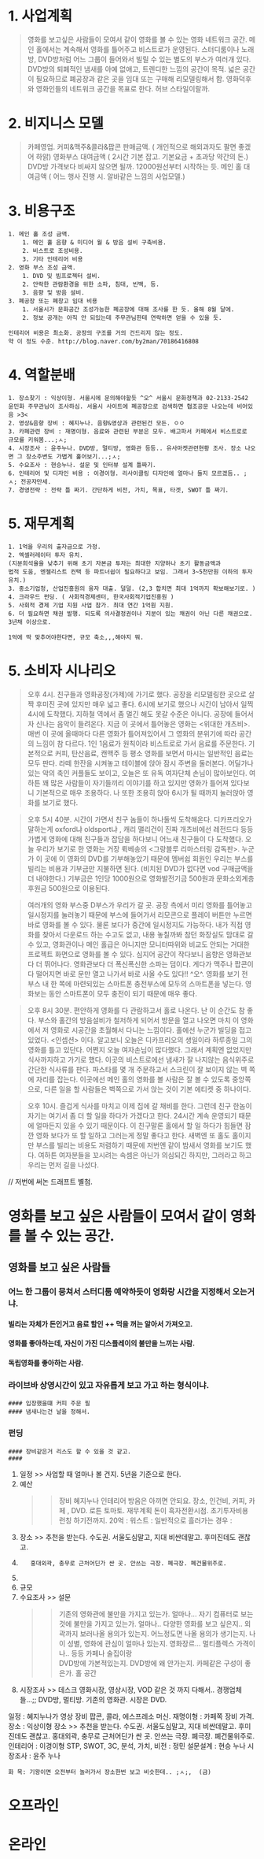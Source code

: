 

# 1. 사업계획

> 영화를 보고싶은 사람들이 모여서 같이 영화를 볼 수 있는 영화 네트워크 공간.
> 메인 홀에서는 계속해서 영화를 틀어주고 비스트로가 운영된다.
> 스터디룸이나 노래방, DVD방처럼 어느 그룹이 들어와서 빌릴 수 있는 별도의 부스가 여러개 있다.
> DVD방의 퇴폐적인 냄새를 아예 없애고, 트렌디한 느낌의 공간이 목적.
> 넓은 공간이 필요하므로 폐공장과 같은 곳을 임대 또는 구매해 리모델링해서 함.
> 영화덕후와 영화인들의 네트워크 공간을 목표로 한다. 허브 스타일이랄까.

# 2. 비지니스 모델

> 카페영업. 커피&맥주&콜라&팝콘 판매금액.  ( 개인적으로 해외과자도 팔면 좋겠어 하앍)
> 영화부스 대여금액 ( 2시간 기본 잡고. 기본요금 + 초과당 약간의 돈.)
> DVD방 가격보다 비싸지 않으면 될까. 12000원선부터 시작하는 듯.
> 메인 홀 대여금액 ( 어느 행사 진행 시. 알바같은 느낌의 사업모델.)

# 3. 비용구조

    1. 메인 홀 조성 금액. 
    	1. 메인 홀 음향 & 미디어 월 & 방음 설비 구축비용.
    	2. 비스트로 조성비용.
        3. 기타 인테리어 비용
    2. 영화 부스 조성 금액.
    	1. DVD 및 빔프로젝터 설비. 
        2. 안락한 관람환경을 위한 소파, 침대, 빈백, 등.
        3. 음향 및 방음 설비.
    3. 폐공장 또는 폐창고 임대 비용
        1. 서울시가 문화공간 조성가능한 폐공장에 대해 조사를 한 듯. 올해 8월 달에. 
        2. 정보 공개는 아직 안 되있는데 주무관님한테 연락하면 얻을 수 있을 듯.
    
    인테리어 비용은 최소화. 공장의 구조를 거의 건드리지 않는 정도. 
    약 이 정도 수준. http://blog.naver.com/by2man/70186416808

# 4. 역할분배
    1. 장소찾기 : 익상이형. 서울시에 문의해야할듯 ^오^ 서울시 문화정책과 02-2133-2542 윤민화 주무관님이 조사하심. 서울시 사이트에 폐공장으로 검색하면 협조공문 나오는데 비어있음 >3< 
    2. 영상&음향 장비 : 혜지누나. 음향&영상과 관련된건 모든. ㅇㅇ 
    3. 카페관련 장비 : 재명이형. 음료와 관련된 부분은 모두. 배고파서 카페에서 비스트로로 규모를 키워봄...;ㅅ; 
    4. 시장조사 : 윤주누나. DVD방, 멀티방, 영화관 등등.. 유사마켓관련현황 조사. 장소 나오면 그 장소주변도 가볍게 훑어보기...;ㅅ; 
    5. 수요조사 : 현승누나. 설문 및 인터뷰 설계 틀짜기. 
    6. 인테리어 및 디자인 비용 : 이경이형. 리사이클링 디자인에 얼마나 들지 모르겠듬.. ;ㅅ; 전공자만세.
    7. 경영전략 : 전략 틀 짜기. 간단하게 비전, 가치, 목표, 타겟, SWOT 틀 짜기.

# 5. 재무계획
    1. 1억을 우리의 출자금으로 가정.
    2. 엑셀러레이터 투자 유치. 
    (지분희석율을 낮추기 위해 초기 자본금 투자는 최대한 지양하나 초기 활동금액과 
    법적 도움, 엔젤리스트 컨택 등 파트너쉽이 필요하다고 보임. 그래서 3~5천만원 이하의 투자유치.)
    3. 중소기업청, 산업진흥원의 융자 대출. 덜덜. (2,3 합치면 최대 1억까지 확보해보기로. )
    4. 크라우드 펀딩. ( 사회적경제센터, 한국사회적기업진흥원 )
    5. 사회적 경제 기업 지원 사업 참가. 최대 연간 1억원 지원.
    6. 더 필요하면 채권 발행. 되도록 의사결정권이나 지분이 있는 채권이 아닌 다른 채권으로. 3년채 이상으로.
    
    1억에 딱 맞추어야한다면, 규모 축소,,,해야지 뭐. 
   

# 5. 소비자 시나리오

> 오후 4시.
> 친구들과 영화공장(가제)에 가기로 했다.
> 공장을 리모델링한 곳으로 살짝 후미진 곳에 있지만 매우 넓고 좋다.
> 6시에 보기로 했으나 시간이 남아서 일찍 4시에 도착했다. 
> 지하철 역에서 좀 멀긴 해도 못갈 수준은 아니다.
> 공장에 들어서자 신나는 음악이 들려온다. 지금 이 곳에서 틀어놓은 영화는 <위대한 개츠비>.
> 매번 이 곳에 올때마다 다른 영화가 틀어져있어서 그 영화의 분위기에 따라 공간의 느낌이 참 다르다.
> 1인 1음료가 원칙이라 비스트로로 가서 음료를 주문한다. 
> 기본적으로 커피, 탄산음료, 캔맥주 등 평소 영화를 보면서 마시는 일반적인 음료는 모두 판다.
> 라떼 한잔을 시켜놓고 테이블에 앉아 잠시 주변을 둘러본다.
> 어딜가나 있는 악의 축인 커플들도 보이고, 오늘은 또 유독 여자단체 손님이 많아보인다.
> 여하튼 꽤 많은 사람들이 자기들끼리 이야기를 하고 있지만 영화가 틀어져 있다보니 기본적으로 매우 조용하다.
> 나 또한 조용히 앉아 6시가 될 때까지 눌러앉아 영화를 보기로 했다.

> 오후 5시 40분.
> 시간이 가면서 친구 놈들이 하나둘씩 도착해온다. 
> 디카프리오가 말하는게 oxford냐 oldsport냐 , 캐리 맬리건이 진짜 개츠비에선 레전드다 등등
> 가볍게 영화에 대해 친구들과 잡담을 하다보니 어느새 친구들이 다 도착했다.
> 오늘 우리가 보기로 한 영화는 거장 뤽베송의 <그랑블루 리마스터링 감독판>.
> 누군가 이 곳에 이 영화의 DVD를 기부해놓았기 때문에 멤버쉽 회원인 우리는 부스를 빌리는 비용과 기부금만
> 지불하면 된다. (비치된 DVD가 없다면 vod 구매금액을 더 내야한다.)
> 기부금은 1인당 1000원으로 영화발전기금 500원과 문화소외계층 후원금 500원으로 이용된다.

> 여러개의 영화 부스중 D부스가 우리가 갈 곳.
> 공장 측에서 미리 영화를 틀어놓고 일시정지를 눌러놓기 때문에 부스에 들어가서
> 리모콘으로 플레이 버튼만 누르면 바로 영화를 볼 수 있다. 물론 보다가 중간에 일시정지도 가능하다. 
> 내가 직접 영화를 찾아서 다운로드 하는 수고도 없고, 내용 놓칠까봐 참던 화장실도 맘대로 갈 수 있고, 
> 영화관이나 메인 홀급은 아니지만 모니터따위와 비교도 안되는 거대한 프로젝트 화면으로 영화를 볼 수 있다.
> 심지어 공간이 작다보니 음향은 영화관보다 더 뛰어나다. 영화관보다 더 폭신폭신한 소파는 덤이다. 
> 게다가 맥주나 팝콘이 다 떨어지면 바로 문만 열고 나가서 바로 사올 수도 있다!!  ^오^.
> 영화를 보기 전 부스 내 한 쪽에 마련되있는 스마트폰 충전부스에 모두의 스마트폰을 넣는다.
> 영화보는 동안 스마트폰이 모두 충전이 되기 때문에 매우 좋다.

> 오후 8시 30분. 
> 편안하게 영화를 다 관람하고서 홀로 나온다. 난 이 순간도 참 좋다. 
> 부스와 홀간의 방음설비가 철저하게 되어서 방문을 열고 나오면 마치 이 영화에서 저 영화로 
> 시공간을 초월해서 다니는 느낌이다. 홀에선 누군가 빌딩을 접고 있었다. <인셉션> 이다.
> 알고보니 오늘은 디카프리오의 생일이라 하루종일 그의 영화를 틀고 있단다.
> 어쩐지 오늘 여자손님이 많다했다. 그래서 계획엔 없었지만 식사까지하고 가기로 했다.
> 이곳의 비스트로에선 냄새가 잘 나지않는 음식위주로 간단한 식사류를 판다. 
> 파스타를 몇 개 주문하고서 스크린이 잘 보이지 않는 벽 쪽에 자리를 잡는다.
> 이곳에선 메인 홀의 영화를 볼 사람은 잘 볼 수 있도록 중앙쪽으로, 다른 일을 할 사람들은
> 벽쪽으로 가서 앉는 것이 기본 에티켓 중 하나이다. 

> 오후 10시.
> 즐겁게 식사를 마치고 이제 집에 갈 채비를 한다. 그런데 친구 한놈이 자기는 여기서 좀 더 할 일을
> 하다가 가겠다고 한다. 24시간 계속 운영되기 때문에 얼마든지 있을 수 있기 때문이다.
> 이 친구말론 홀에서 할 일 하다가 힘들면 잠깐 영화 보다가 또 할 일하고 그러는게 정말 좋다고 한다.
> 새벽엔 또 홀도 홀이지만 부스를 빌리는 비용도 저렴하기 때문에 저번엔 같이 밤새서 영화를 보기도 했다.
> 여하튼 여자분들을 꼬시려는 속셈은 아닌가 의심되긴 하지만, 그러라고 하고 우리는 먼저 길을 나섰다.





// 저번에 써논 드래프트 별첨.
# 영화를 보고 싶은 사람들이 모여서 같이 영화를 볼 수 있는 공간.

## 영화를 보고 싶은 사람들
 ### 어느 한 그룹이 뭉쳐서 스터디룸 예약하듯이 영화랑 시간을 지정해서 오는거냐.
  #### 빌리는 자체가 돈인거고 음료 할인  ++ 먹을 꺼는 알아서 가져오고. 
  #### 영화를 좋아하는데, 자신이 가진 디스플레이의 불만을 느끼는 사람.
  #### 독립영화를 좋아하는 사람.
  #### 
  ####  
   ### 라이브바 상영시간이 있고 자유롭게 보고 가고 하는 형식이냐.
    #### 입장했을떄 커피 주문 필
    #### 냄새나는건 날을 정해서.
 ### 펀딩
    #### 장비같은거 리스도 할 수 있을 것 같고.
    ####  




1. 일정   >> 사업할 때 얼마나 볼 건지. 5년을 기준으로 한다.  
2. 예산  
    >> 장비 혜지누나 
    >> 인테리어 방음은 아끼면 안되요. 
    >> 장소, 인건비, 커피, 카페  , DVD. 
    >> 로튼 토마토.
    >> 재무계획
        돈이 흑자전환시점.
        초기투자비용 런칭 하기전까지.
        20억 : 
        워스트 :
        일반적으로 흘러가는 경우 :         
3. 장소 >> 추천을 받는다. 수도권. 서울도심말고, 지대 비싼데말고. 후미진데도 괜찮고. 
4.        홍대외곽, 충무로 근처어딘가 싼 곳. 안쓰는 극장. 폐극장. 폐건물위주로.
5. 
4. 규모
5. 수요조사 >> 설문
    >> 기존의 영화관에 불만을 가지고 있는가.  얼마나...
    >> 자기 컴퓨터로 보는 것에 불만을 가지고 있는가. 얼마나..
    >> 다양한 영화를 보고 싶은지.. 
    >> 외곽까지 보러나올 용의가 있는지. 
    >> 어느정도면 나올 용의가 생기는지.
    >> 나이 성별, 영화에 관심이 얼마나 있는지.
    >> 영화장르...
    >> 멀티플렉스 가격이나.. 등등
    >> 카페나 술집이랑  
    >> DVD방에 가본적있는지.
    >> DVD방에 왜 안가는지.
    >> 카페같은 구성이 좋은가. 
    >> 홀 공간
6. 시장조사 >> 데스크 영화시장, 영상시장, VOD 같은 것 까지 다해서..
    경쟁업체들...;; DVD방, 멀티방. 기존의 영화관.
    시장은 DVD.

일정 : 혜지누나가 영상 장비
     팝콘, 콜라, 에스프레소 머신.
     재명이형 : 카페쪽 장비 가격.
     장소 : 익상이형 장소 >> 추천을 받는다. 수도권. 서울도심말고, 지대 비싼데말고. 후미진데도 괜찮고. 
        홍대외곽, 충무로 근처어딘가 싼 곳. 안쓰는 극장. 폐극장. 폐건물위주로.
     인테리어 : 이경이형
     STP, SWOT, 3C, 분석, 가치, 비전 : 정민
     설문설계 : 현승 누나
     시장조사 : 윤주 누나

    화 목: 기왕이면 오전부터 놀러가서 장소한번 보고 비슷한데.. ;ㅅ;,  (금)
    
# 오프라인


# 온라인



